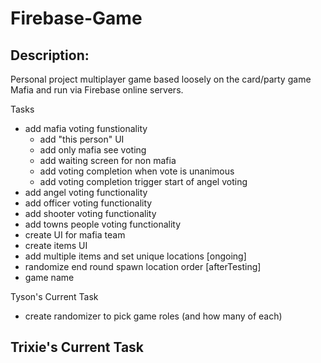 # Firebase-Game

## Description:

Personal project multiplayer game based loosely on the card/party game Mafia and run via Firebase online servers.

Tasks
- add mafia voting funstionality
  - add "this person" UI
  - add only mafia see voting
  - add waiting screen for non mafia
  - add voting completion when vote is unanimous
  - add voting completion trigger start of angel voting
- add angel voting functionality
- add officer voting functionality
- add shooter voting functionality
- add towns people voting functionality
- create UI for mafia team
- create items UI
- add multiple items and set unique locations [ongoing]
- randomize end round spawn location order [afterTesting]
- game name

Tyson's Current Task
- create randomizer to pick game roles (and how many of each)

Trixie's Current Task
- 

